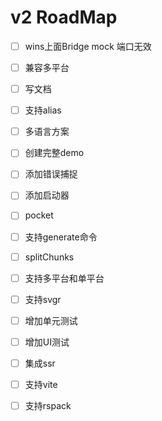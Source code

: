 # v2 RoadMap

- [ ] wins上面Bridge mock 端口无效
- [ ] 兼容多平台
- [ ] 写文档
- [ ] 支持alias
- [ ] 多语言方案

- [ ] 创建完整demo
- [ ] 添加错误捕捉
- [ ] 添加启动器
- [ ] pocket
- [ ] 支持generate命令

- [ ] splitChunks
- [ ] 支持多平台和单平台
- [ ] 支持svgr
- [ ] 增加单元测试
- [ ] 增加UI测试
- [ ] 集成ssr
- [ ] 支持vite
- [ ] 支持rspack
